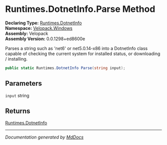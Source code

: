 ﻿<!--  
  <auto-generated>   
    The contents of this file were generated by a tool.  
    Changes to this file may be list if the file is regenerated  
  </auto-generated>   
-->

# Runtimes.DotnetInfo.Parse Method

**Declaring Type:** [Runtimes.DotnetInfo](../index.md)  
**Namespace:** [Velopack.Windows](../../../index.md)  
**Assembly:** Velopack  
**Assembly Version:** 0.0.1298+ed8600e

Parses a string such as 'net6' or net5.0.14\-x86 into a DotnetInfo class capable of checking the current system for installed status, or downloading \/ installing.

```csharp
public static Runtimes.DotnetInfo Parse(string input);
```

## Parameters

`input`  string

## Returns

[Runtimes.DotnetInfo](../index.md)

___

*Documentation generated by [MdDocs](https://github.com/ap0llo/mddocs)*

